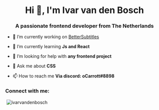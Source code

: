 <h1 align="center">Hi 👋, I'm Ivar van den Bosch</h1>
<h3 align="center">A passionate frontend developer from The Netherlands</h3>

- 🔭 I’m currently working on [BetterSubtitles](https://bettersubtitles.com)

- 🌱 I’m currently learning **Js and React**

- 🤝 I’m looking for help with **any frontend project**

- 💬 Ask me about **CSS**

- 📫 How to reach me **Via discord: oCarrott#8898**

<h3 align="left">Connect with me:</h3>
<p align="left">
</p>

<p>&nbsp;<img align="center" src="https://github-readme-stats.vercel.app/api?username=ivarvandenbosch&show_icons=true&locale=en" alt="ivarvandenbosch" /></p>

